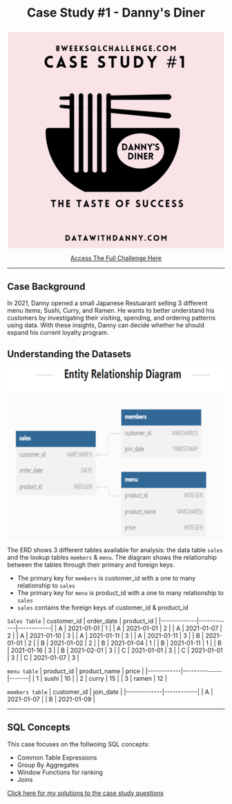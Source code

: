 # <p align="center"> Case Study #1 - Danny's Diner
 </p>
 
<p align="center">  
  <img src="https://github.com/abigayl3/SQL_Challenges/blob/main/Case%20Study%20%231%20Danny's%20Diner/Images/1.png" width="500" height="500" align="center">
</p>

<p align="center"> 
  <a href="https://8weeksqlchallenge.com/case-study-1/">Access The Full Challenge Here</a>
</p>

---
## Case Background

In 2021, Danny opened a small Japanese Restuarant selling 3 different menu items; Sushi, Curry, and Ramen. He wants to better understand his customers by investigating their visiting, spending, and ordering patterns using data. With these insights, Danny can decide whether he should expand his current loyalty program. 

## Understanding the Datasets

<p align="center">  
<img  src="https://github.com/abigayl3/SQL_Challenges/blob/main/Case%20Study%20%231%20Danny's%20Diner/Images/ERD%20.png" width="600" height="400" align="center">
</p>

The ERD shows 3 different tables available for analysis: the data table `sales` and the lookup tables `members` & `menu`. The diagram shows the relationship between the tables through their primary and foreign keys.
- The primary key for `members` is customer_id with a one to many relationship to `sales`
- The primary key for `menu` is product_id with a one to many relationship to `sales`
- `sales` contains the foreign keys of customer_id & product_id

``Sales Table``
| customer_id | order_date | product_id |
|-------------|------------|------------|
|      A      | 2021-01-01 |      1     |
|      A      | 2021-01-01 |      2     |
|      A      | 2021-01-07 |      2     |
|      A      | 2021-01-10 |      3     |
|      A      | 2021-01-11 |      3     |
|      A      | 2021-01-11 |      3     |
|      B      | 2021-01-01 |      2     |
|      B      | 2021-01-02 |      2     |
|      B      | 2021-01-04 |      1     |
|      B      | 2021-01-11 |      1     |
|      B      | 2021-01-16 |      3     |
|      B      | 2021-02-01 |      3     |
|      C      | 2021-01-01 |      3     |
|      C      | 2021-01-01 |      3     |
|      C      | 2021-01-07 |      3     |


``menu table``
| product_id | product_name | price |
|------------|--------------|-------|
|      1     |    sushi     |  10   |
|      2     |    curry     |  15   |
|      3     |    ramen     |  12   |


``members table``
| customer_id | join_date  |
|-------------|------------|
|      A      | 2021-01-07 |
|      B      | 2021-01-09 |

---

## SQL Concepts

This case focuses on the follwoing SQL concepts:
- Common Table Expressions
- Group By Aggregates
- Window Functions for ranking
- Joins

<p> 
  <a href="https://github.com/abigayl3/SQL_Challenges/blob/main/Case%20Study%20%231%20Danny's%20Diner/Case_Solution.md"> Click here for my solutions to the case study questions</a>
</p>
